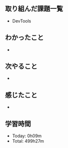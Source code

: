 ## 取り組んだ課題一覧
- DevTools
## わかったこと
- 
## 次やること
- 
## 感じたこと
- 
## 学習時間
- Today: 0h09m
- Total: 499h27m
